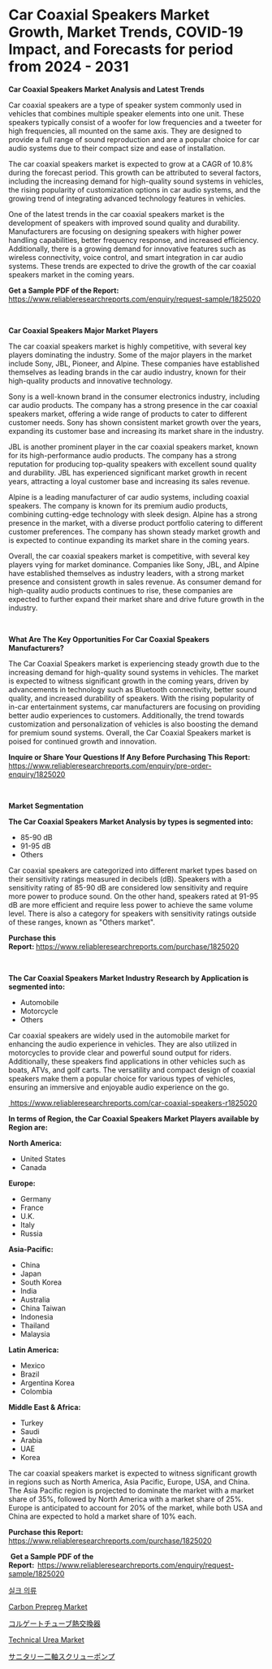 <p><h1>Car Coaxial Speakers Market Growth, Market Trends, COVID-19 Impact, and Forecasts for period from 2024 - 2031</h1></p><p><strong>Car Coaxial Speakers Market Analysis and Latest Trends</strong></p>
<p><p>Car coaxial speakers are a type of speaker system commonly used in vehicles that combines multiple speaker elements into one unit. These speakers typically consist of a woofer for low frequencies and a tweeter for high frequencies, all mounted on the same axis. They are designed to provide a full range of sound reproduction and are a popular choice for car audio systems due to their compact size and ease of installation.</p><p>The car coaxial speakers market is expected to grow at a CAGR of 10.8% during the forecast period. This growth can be attributed to several factors, including the increasing demand for high-quality sound systems in vehicles, the rising popularity of customization options in car audio systems, and the growing trend of integrating advanced technology features in vehicles.</p><p>One of the latest trends in the car coaxial speakers market is the development of speakers with improved sound quality and durability. Manufacturers are focusing on designing speakers with higher power handling capabilities, better frequency response, and increased efficiency. Additionally, there is a growing demand for innovative features such as wireless connectivity, voice control, and smart integration in car audio systems. These trends are expected to drive the growth of the car coaxial speakers market in the coming years.</p></p>
<p><strong>Get a Sample PDF of the Report:&nbsp;</strong> <a href="https://www.reliableresearchreports.com/enquiry/request-sample/1825020">https://www.reliableresearchreports.com/enquiry/request-sample/1825020</a></p>
<p>&nbsp;</p>
<p><strong>Car Coaxial Speakers Major Market Players</strong></p>
<p><p>The car coaxial speakers market is highly competitive, with several key players dominating the industry. Some of the major players in the market include Sony, JBL, Pioneer, and Alpine. These companies have established themselves as leading brands in the car audio industry, known for their high-quality products and innovative technology.</p><p>Sony is a well-known brand in the consumer electronics industry, including car audio products. The company has a strong presence in the car coaxial speakers market, offering a wide range of products to cater to different customer needs. Sony has shown consistent market growth over the years, expanding its customer base and increasing its market share in the industry.</p><p>JBL is another prominent player in the car coaxial speakers market, known for its high-performance audio products. The company has a strong reputation for producing top-quality speakers with excellent sound quality and durability. JBL has experienced significant market growth in recent years, attracting a loyal customer base and increasing its sales revenue.</p><p>Alpine is a leading manufacturer of car audio systems, including coaxial speakers. The company is known for its premium audio products, combining cutting-edge technology with sleek design. Alpine has a strong presence in the market, with a diverse product portfolio catering to different customer preferences. The company has shown steady market growth and is expected to continue expanding its market share in the coming years.</p><p>Overall, the car coaxial speakers market is competitive, with several key players vying for market dominance. Companies like Sony, JBL, and Alpine have established themselves as industry leaders, with a strong market presence and consistent growth in sales revenue. As consumer demand for high-quality audio products continues to rise, these companies are expected to further expand their market share and drive future growth in the industry.</p></p>
<p>&nbsp;</p>
<p><strong>What Are The Key Opportunities For Car Coaxial Speakers Manufacturers?</strong></p>
<p><p>The Car Coaxial Speakers market is experiencing steady growth due to the increasing demand for high-quality sound systems in vehicles. The market is expected to witness significant growth in the coming years, driven by advancements in technology such as Bluetooth connectivity, better sound quality, and increased durability of speakers. With the rising popularity of in-car entertainment systems, car manufacturers are focusing on providing better audio experiences to customers. Additionally, the trend towards customization and personalization of vehicles is also boosting the demand for premium sound systems. Overall, the Car Coaxial Speakers market is poised for continued growth and innovation.</p></p>
<p><strong>Inquire or Share Your Questions If Any Before Purchasing This Report:</strong> <a href="https://www.reliableresearchreports.com/enquiry/pre-order-enquiry/1825020">https://www.reliableresearchreports.com/enquiry/pre-order-enquiry/1825020</a></p>
<p>&nbsp;</p>
<p><strong>Market Segmentation</strong></p>
<p><strong>The Car Coaxial Speakers Market Analysis by types is segmented into:</strong></p>
<p><ul><li>85-90 dB</li><li>91-95 dB</li><li>Others</li></ul></p>
<p><p>Car coaxial speakers are categorized into different market types based on their sensitivity ratings measured in decibels (dB). Speakers with a sensitivity rating of 85-90 dB are considered low sensitivity and require more power to produce sound. On the other hand, speakers rated at 91-95 dB are more efficient and require less power to achieve the same volume level. There is also a category for speakers with sensitivity ratings outside of these ranges, known as "Others market".</p></p>
<p><strong>Purchase this Report:&nbsp;</strong><a href="https://www.reliableresearchreports.com/purchase/1825020">https://www.reliableresearchreports.com/purchase/1825020</a></p>
<p>&nbsp;</p>
<p><strong>The Car Coaxial Speakers Market Industry Research by Application is segmented into:</strong></p>
<p><ul><li>Automobile</li><li>Motorcycle</li><li>Others</li></ul></p>
<p><p>Car coaxial speakers are widely used in the automobile market for enhancing the audio experience in vehicles. They are also utilized in motorcycles to provide clear and powerful sound output for riders. Additionally, these speakers find applications in other vehicles such as boats, ATVs, and golf carts. The versatility and compact design of coaxial speakers make them a popular choice for various types of vehicles, ensuring an immersive and enjoyable audio experience on the go.</p></p>
<p><a href="https://www.reliableresearchreports.com/car-coaxial-speakers-r1825020">&nbsp;https://www.reliableresearchreports.com/car-coaxial-speakers-r1825020</a></p>
<p><strong>In terms of Region, the Car Coaxial Speakers Market Players available by Region are:</strong></p>
<p>
    <p> <strong> North America: </strong>
        <ul>
            <li>United States</li>
            <li>Canada</li>
        </ul>
        </p> 
    <p> <strong> Europe: </strong>
        <ul>
            <li>Germany</li>
            <li>France</li>
            <li>U.K.</li>
            <li>Italy</li>
            <li>Russia</li>
        </ul>
        </p> 
    <p> <strong> Asia-Pacific: </strong>
        <ul>
            <li>China</li>
            <li>Japan</li>
            <li>South Korea</li>
            <li>India</li>
            <li>Australia</li>
            <li>China Taiwan</li>
            <li>Indonesia</li>
            <li>Thailand</li>
            <li>Malaysia</li>
        </ul>
        </p> 
    <p> <strong> Latin America: </strong>
        <ul>
            <li>Mexico</li>
            <li>Brazil</li>
            <li>Argentina Korea</li>
            <li>Colombia</li>
        </ul>
        </p> 
    <p> <strong> Middle East & Africa: </strong>
        <ul>
            <li>Turkey</li>
            <li>Saudi</li>
            <li>Arabia</li>
            <li>UAE</li>
            <li>Korea</li>
        </ul>
    </p>
    </p>
<p><p>The car coaxial speakers market is expected to witness significant growth in regions such as North America, Asia Pacific, Europe, USA, and China. The Asia Pacific region is projected to dominate the market with a market share of 35%, followed by North America with a market share of 25%. Europe is anticipated to account for 20% of the market, while both USA and China are expected to hold a market share of 10% each.</p></p>
<p><strong>Purchase this Report: </strong><a href="https://www.reliableresearchreports.com/purchase/1825020">https://www.reliableresearchreports.com/purchase/1825020</a></p>
<p>&nbsp;<strong>Get a Sample PDF of the Report:&nbsp;&nbsp;</strong><a href="https://www.reliableresearchreports.com/enquiry/request-sample/1825020">https://www.reliableresearchreports.com/enquiry/request-sample/1825020</a></p>
<p><strong></strong></p>
<p><p><a href="https://medium.com/@christianlarkinus/%EC%8B%A4%ED%81%AC-%EC%9D%98%EB%A5%98-%EC%8B%9C%EC%9E%A5-%EA%B7%9C%EB%AA%A8-%EB%B0%8F-%EC%8B%9C%EC%9E%A5-%EB%8F%99%ED%96%A5-%EC%99%84%EB%B2%BD%ED%95%9C-%EC%82%B0%EC%97%85-%EA%B0%9C%EC%9A%94-2024%EB%85%84%EB%B6%80%ED%84%B0-2031%EB%85%84%EA%B9%8C%EC%A7%80-d5856da27d01">실크 의류</a></p><p><a href="https://www.linkedin.com/pulse/carbon-prepreg-market-size-growth-outlook-from-2024-2031-projecting-hrosf?trackingId=znjhWz4xpFNKBhCCnCGRKQ%3D%3D">Carbon Prepreg Market</a></p><p><a href="https://github.com/mreklxf44233/Market-Research-Report-List-1/blob/main/652670030900.md">コルゲートチューブ熱交換器</a></p><p><a href="https://www.linkedin.com/pulse/technical-urea-market-research-report-key-successful-business-v1suf?trackingId=ZR9XH4eA%2BrGkYTDAaEZ%2BlA%3D%3D">Technical Urea Market</a></p><p><a href="https://github.com/ReganWisoky2023/Market-Research-Report-List-1/blob/main/662820630899.md">サニタリー二軸スクリューポンプ</a></p></p>
